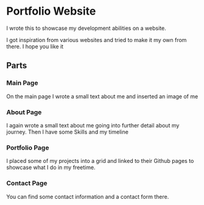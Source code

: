 # Portfolio Website
I wrote this to showcase my development abilities on a website.

I got inspiration from various websites and tried to make it my own from there.
I hope you like it

## Parts
### Main Page
On the main page I wrote a small text about me and inserted an image of me

### About Page
I again wrote a small text about me going into further detail about my journey. Then I have some Skills and my timeline

### Portfolio Page
I placed some of my projects into a grid and linked to their Github pages to showcase what I do in my freetime.

### Contact Page
You can find some contact information and a contact form there.
